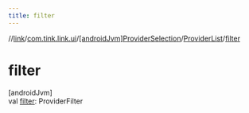```yaml
---
title: filter
---
```

//[link](../../../../index.html)/[com.tink.link.ui](../../index.html)/[[androidJvm]ProviderSelection](../index.html)/[ProviderList](index.html)/[filter](filter.html)



# filter



[androidJvm]\
val [filter](filter.html): ProviderFilter




